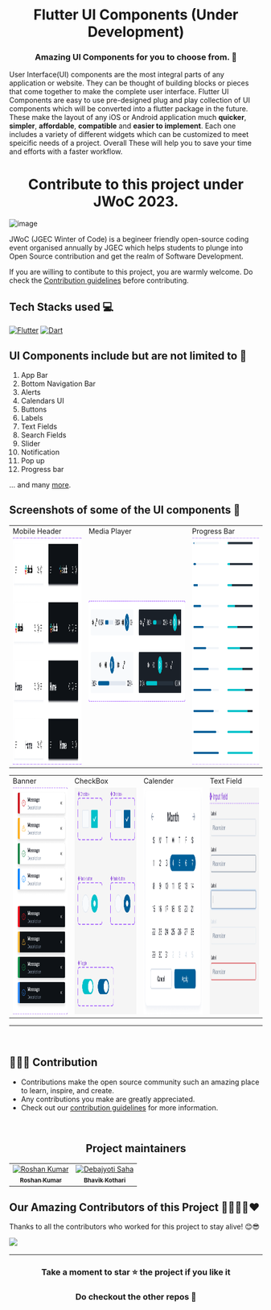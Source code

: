 <h1 align=center> Flutter UI Components (Under Development) </h1>

<h3 align=center> Amazing UI Components for you to choose from. 📜 </h3>


User Interface(UI) components are the most integral parts of any application or website. They can be thought of building blocks or pieces that come together to make the complete user interface. Flutter UI Components are  easy to use pre-designed plug and play collection of UI components which will be converted into a flutter package in the future. These make the layout of any iOS or Android application much **quicker**, **simpler**, **affordable**, **compatible** and **easier to implement**. Each one includes a variety of different widgets which can be customized to meet speicific needs of a project. Overall These will help you to save your time and efforts with a faster workflow.

<h1 align='center'>Contribute to this project under JWoC 2023.</h1>

![image](https://user-images.githubusercontent.com/93156825/218812396-11adb7dd-7d59-4d99-bd0b-651bcd00f22d.png)

JWoC (JGEC Winter of Code) is a begineer friendly open-source coding event organised annually by JGEC which helps students to plunge into Open Source contribution and get the realm of Software Development.

If you are willing to contibute to this project, you are warmly welcome.
Do check the [Contribution guidelines](https://github.com/radar101/flutter-ui-components/blob/master/CONTRIBUTION.md) before contributing.

## Tech Stacks used 💻

[![Flutter](https://img.shields.io/badge/Flutter-%2302569B.svg?style=for-the-badge&logo=Flutter&logoColor=white)](https://flutter.dev/)
[![Dart](https://img.shields.io/badge/dart-%230175C2.svg?style=for-the-badge&logo=dart&logoColor=white)](https://dart.dev/)





## UI Components include but are not limited to 📖
1. App Bar
2. Bottom Navigation Bar
3. Alerts
4. Calendars UI
5. Buttons 
6. Labels
7. Text Fields
8. Search Fields
9. Slider
10. Notification 
11. Pop up
12. Progress bar 

... and many [more](https://docs.flutter.dev/development/ui/widgets/material).

## Screenshots of some of the UI components :iphone:
<table>
  <tr>
    <td>Mobile Header</td>
     <td>Media Player</td>
     <td>Progress Bar</td>
  </tr>
  <tr>
    <td><img src="assets/Screenshots/Mobile header.png" width=300 height=450></td>
    <td><img src="assets/Screenshots/Media player.png" width=470 height=200></td>
    <td><img src="assets/Screenshots/Progress Bar.png" width=270 height=450></td>
  </tr>
  </table>
  <table>
    <tr>
    <td>Banner</td>
     <td>CheckBox</td>
    <td>Calender</td>
      <td>Text Field</td>
  </tr>
  <tr>
    <td><img src="assets/Screenshots/Banner alert.png" width=270 height=450></td>
    <td><img src="assets/Screenshots/checkbox.png" width=270 height=450></td>
    <td><img src="assets/Screenshots/calender.png" width=270 height=450></td>
    <td><img src="assets/Screenshots/text field.png" width=270 height=450></td>
  </tr>
 </table>

<hr>
<br>

 ## 👩🏽‍💻 Contribution

- Contributions make the open source community such an amazing place to learn, inspire, and create.
- Any contributions you make are greatly appreciated.
- Check out our [contribution guidelines](/CONTRIBUTION.md) for more information.

<br>

<h2 align='center'> Project maintainers </h2>
<table align='center'>
<tr>
    <td align="center">
        <a href="https://github.com/roshaen">
            <img src="https://avatars.githubusercontent.com/u/58213083?v=4" width="100;" alt="Roshan Kumar"/>
            <br />
            <sub><b>Roshan Kumar</b></sub>
        </a>
    </td>
      <td align="center">
        <a href="https://github.com/Bhavikk01">
            <img src="https://avatars.githubusercontent.com/u/91150440?v=4" width="100;" alt="Debajyoti Saha"/>
            <br />
            <sub><b>Bhavik Kothari</b></sub>
        </a>
    </td>
  </tr>
</table>


## Our Amazing Contributors of this Project 👨‍👨‍👦‍👦❤️
Thanks to all the contributors who worked for this project to stay alive! 😊😎

<a align="center" href="https://github.com/Clueless-Community/flutter-ui-components/graphs/contributors">
  <img src="https://contrib.rocks/image?repo=Clueless-Community/flutter-ui-components&&max=817" />  
</a>

<br>

--- 
<div align="center">
    <h3><b>Take a moment to star ⭐ the project if you like it</b></h3>
    <h3>Do checkout the other repos 💫</h3> 
</div>

